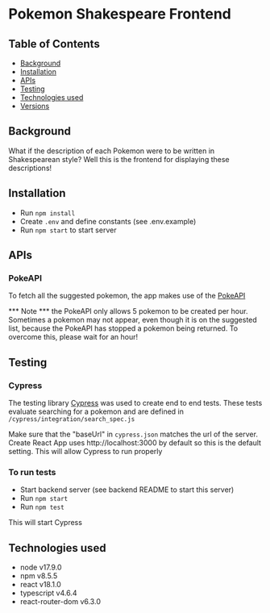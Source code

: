 # Pokemon Shakespeare Frontend
## Table of Contents
- [Background](#background)
- [Installation](#installation)
- [APIs](#apis)
- [Testing](#testing)
- [Technologies used](#technologies-used)
- [Versions](#versions)

## Background
What if the description of each Pokemon were to be written in Shakespearean style? Well this is
the frontend for displaying these descriptions!
## Installation
* Run `npm install`
* Create `.env` and define constants (see .env.example)
* Run `npm start` to start server

## APIs
### PokeAPI
To fetch all the suggested pokemon, the app makes use of the [PokeAPI](https://pokeapi.co/docs/v2#pokemon-section)

*** Note *** the PokeAPI only allows 5 pokemon to be created per hour. Sometimes a pokemon may not
appear, even though it is on the suggested list, because the PokeAPI has stopped a pokemon being returned. To overcome this, please wait for an hour!
## Testing
### Cypress
The testing library [Cypress](https://docs.cypress.io/guides/overview/why-cypress) was used to
create end to end tests. These tests evaluate searching for a pokemon and are defined in
`/cypress/integration/search_spec.js`

Make sure that the "baseUrl" in `cypress.json` matches the url of the server. Create React
App uses http://localhost:3000 by default so this is the default setting. This will allow Cypress to
run properly

### To run tests
* Start backend server (see backend README to start this server)
* Run `npm start`
* Run `npm test`

This will start Cypress

## Technologies used
* node v17.9.0
* npm v8.5.5
* react v18.1.0
* typescript v4.6.4
* react-router-dom v6.3.0
